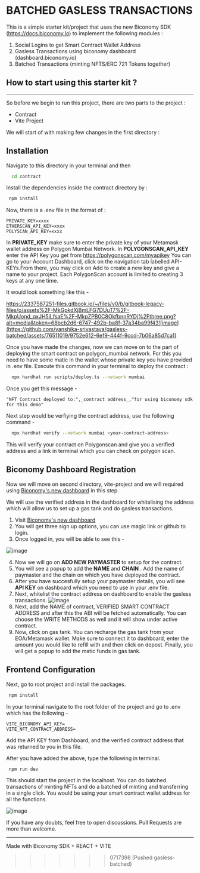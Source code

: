 

BATCHED GASLESS TRANSACTIONS
=======
This is a simple starter kit/project that uses the new Biconomy SDK (https://docs.biconomy.io) to implement the following modules :

1. Social Logins to get Smart Contract Wallet Address
2. Gasless Transactions using biconomy dashboard (dashboard.biconomy.io)
3. Batched Transactions (minting NFTS/ERC 721 Tokens together)

## How to start using this starter kit ?
------

So before we begin to run this project, there are two parts to the project :
- Contract
- Vite Project

We will start of with making few changes in the first directory :

## Installation

Navigate to this directory in your terminal and then 

```bash
  cd contract
```
Install the dependencies inside the contract directory by :

```bash
 npm install
```

Now, there is a .env file in the format of :

```
PRIVATE_KEY=xxxx
ETHERSCAN_API_KEY=xxxx
POLYSCAN_API_KEY=xxxx
```

In **PRIVATE_KEY** make sure to enter the private key of your Metamask wallet address on Polygon Mumbai Network. 
In **POLYGONSCAN_API_KEY** enter the API Key you get from https://polygonscan.com/myapikey You can go to your Account Dashboard, click on the navigation tab labelled API-KEYs.From there, you may click on Add to create a new key and give a name to your project. Each PolygonScan account is limited to creating 3 keys at any one time.

It would look something like this - 

https://2337587251-files.gitbook.io/~/files/v0/b/gitbook-legacy-files/o/assets%2F-MkGpkdXjBmLFG7DUuT7%2F-MkpUond_qxJH5lLfsaE%2F-MkpZPB0C8OkfbnnRYDj%2Fthree.png?alt=media&token=68bcb2d6-6747-492b-ba8f-37a34ba99f43![image](https://github.com/vanshika-srivastava/gasless-batched/assets/76511019/9752e612-6ef9-444f-9ccd-7b06a85d7ca1)

Once you have made the changes, now we can move on to the part of deploying the smart contract on polygon_mumbai network. For this you need to have some matic in the wallet whose private key you have provided in .env file. Execute this command in your terminal to deploy the contract :

```bash
  npx hardhat run scripts/deploy.ts --network mumbai
```

Once you get this message - 

```
"NFT Contract deployed to:",_contract address_,"for using biconomy sdk for this demo"
```

Next step would be verfiying the contract address, use the following command -

```bash
  npx hardhat verify --network mumbai <your-contract-address>
```

This will verify your contract on Polygonscan and give you a verified address and a link in terminal which you can check on polygon scan.



## Biconomy Dashboard Registration

Now we will move on second directory, vite-project and we will required using [Biconomy's new dashboard](dashboard.biconomy.io) in this step.

We will use the verified address in the dashboard for whitelising the address which will allow us to set up a gas tank and do gasless transactions.

1. Visit [Biconomy's new dashboard](dashboard.biconomy.io)
2. You will get three sign up options, you can use magic link or github to login.
3. Once logged in, you will be able to see this - 

![image](https://github.com/vanshika-srivastava/gasless-batched/assets/76511019/93758a7b-2365-41d8-b832-c16dc11429ba)

4. Now we will go on **ADD NEW PAYMASTER** to setup for the contract.
5. You will see a popup to add the **NAME** and **CHAIN** . Add the name of paymaster and the chain on which you have deployed the contract.
6. After you have succesfully setup your paymaster details, you will see **API KEY** on dashboard which you need to use in your .env file.
7. Next, whitelist the contract address on dashboard to enable the gasless transactions. 
![image](https://github.com/vanshika-srivastava/gasless-batched/assets/76511019/ffbb37e1-ce9c-47ad-a46f-c36fa8d1f117)
8. Next, add the NAME of contract, VERIFIED SMART CONTRACT ADDRESS and after this the ABI will be fetched automatically. You can choose the WRITE METHODS as well and it will show under active contract.
9. Now, click on gas tank. You can recharge the gas tank from your EOA/Metamask wallet. Make sure to connect it to dashboard, enter the amount you would like to refill with and then click on depost. Finally, you will get a popup to add the matic funds in gas tank.


## Frontend Configuration

Next, go to root project and install the packages.

```bash
 npm install
```

In your terminal navigate to the root folder of the project and go to .env which has the following -

```
VITE_BICONOMY_API_KEY=
VITE_NFT_CONTRACT_ADDRESS=
```
Add the API KEY from Dashboard, and the verified contract address that was returned to you in this file.

After you have added the above, type the following in terminal.

```bash
 npm run dev
```

This should start the project in the localhost. You can do batched transactions of minting NFTs and do a batched of minting and transferring in a single click. You would be using your smart contract wallet address for all the functions.

![image](https://github.com/vanshika-srivastava/gasless-batched/assets/76511019/fca24d32-9751-4b46-83fa-430f32e380a1)


If you have any doubts, feel free to open discussions. Pull Requests are more than welcome.

_________________

Made with Biconomy SDK + REACT + VITE

>>>>>>> 0717398 (Pushed gasless-batched)

